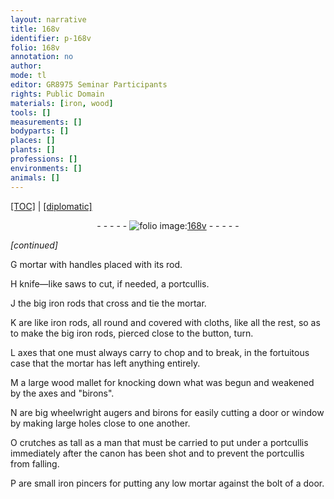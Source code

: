```yaml
---
layout: narrative
title: 168v
identifier: p-168v
folio: 168v
annotation: no
author:
mode: tl
editor: GR8975 Seminar Participants
rights: Public Domain
materials: [iron, wood]
tools: []
measurements: []
bodyparts: []
places: []
plants: []
professions: []
environments: []
animals: []
---
```


<p><a href="{{ site.baseurl }}/translation/">[TOC]</a> | <a href="{{ site.baseurl }}/texts/p-168v_tc/" target="_blank">[diplomatic]</a></p><div class="folio" align="center">- - - - - <a href="http://gallica.bnf.fr/ark:/12148/btv1b10500001g/f342.image" target="_blank"><img src="https://cu-mkp.github.io/2017-workshop-edition/assets/photo-icon.png" alt="folio image: " style="display:inline-block; margin-bottom:-3px;"/>168v</a> - - - - - </div>  
 
*[continued]*
  
G mortar with handles placed with its rod.
 
H knife—like saws to cut, if needed, a portcullis.
 
J the big <span class="m">iron</span> rods that cross and tie the mortar.
 
K are like <span class="m">iron</span> rods, all round and covered with cloths, like all the rest, so as to make the big <span class="m">iron</span> rods, pierced close to the button, turn.
 
L axes that one must always carry to chop and to break, in the fortuitous case that the mortar has left anything entirely.
 
M a large <span class="m">wood</span> mallet for knocking down what was begun and weakened by the axes and "birons".
 
N are big wheelwright augers and birons for easily cutting a door or window by making large holes close to one another.
 
O crutches as tall as a man that must be carried to put under a portcullis immediately after the canon has been shot and to prevent the portcullis from falling.
 
P are small <span class="m">iron</span> pincers for putting any low mortar against the bolt of a door.
 
